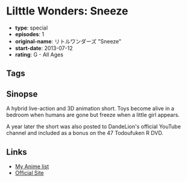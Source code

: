 # Lilttle Wonders: Sneeze

-   **type**: special
-   **episodes**: 1
-   **original-name**: リトルワンダーズ "Sneeze"
-   **start-date**: 2013-07-12
-   **rating**: G - All Ages

## Tags

## Sinopse

A hybrid live-action and 3D animation short. Toys become alive in a bedroom when humans are gone but freeze when a little girl appears.

A year later the short was also posted to DandeLion's official YouTube channel and included as a bonus on the 47 Todoufuken R DVD.

## Links

-   [My Anime list](https://myanimelist.net/anime/40641/Lilttle_Wonders__Sneeze)
-   [Official Site](http://www.dlas.jp/zh/works/little_wonders/)
